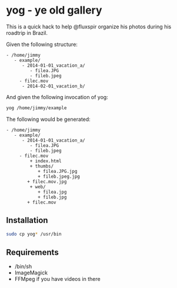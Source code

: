 # yog - ye old gallery

This is a quick hack to help @fluxspir organize his photos during his roadtrip
in Brazil.

Given the following structure:

```
- /home/jimmy
   - example/
      - 2014-01-01_vacation_a/
         - filea.JPG
         - fileb.jpeg
	 - filec.mov
      - 2014-02-01_vacation_b/
```

And given the following invocation of yog:

```sh
yog /home/jimmy/example
```

The following would be generated:

```
- /home/jimmy
   - example/
      - 2014-01-01_vacation_a/
         - filea.JPG
         - fileb.jpeg
	 - filec.mov
         + index.html
         + thumbs/
            + filea.JPG.jpg
            + fileb.jpeg.jpg
	    + filec.mov.jpg
         + web/
            + filea.jpg
            + fileb.jpg
	    + filec.mov
```

## Installation

```sh
sudo cp yog* /usr/bin
```

## Requirements
 - /bin/sh
 - ImageMagick
 - FFMpeg if you have videos in there
